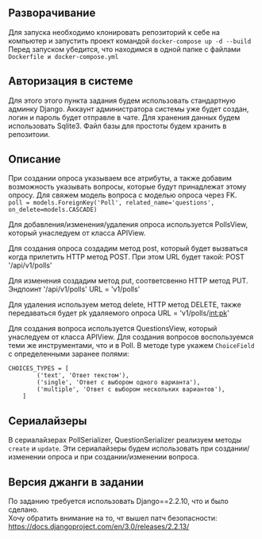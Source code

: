 ## Разворачивание

Для запуска необходимо клонировать репозиторий к себе на компьютер и запустить проект
командой  `docker-compose up -d --build`
Перед запуском убедится, что находимся в одной папке с файлами    
```Dockerfile и docker-compose.yml```  



## Авторизация в системе
Для этого этого пункта задания будем использовать стандартную админку Django.
Аккаунт администратора системы уже будет создан, логин и пароль будет отправле в чате.
Для хранения данных будем использовать Sqlite3. Файл базы для простоты будем хранить в репозитоии.


## Описание
При создании опроса указываем все атрибуты, а также добавим возможность указывать
вопросы, которые будут принадлежат этому опросу.
Для свяжем модель вопроса с моделью опроса через FK.  
```poll = models.ForeignKey('Poll', related_name='questions', on_delete=models.CASCADE)```

Для добавления/изменения/удаления опроса используется PollsView, который унаследуем от класса APIView.
    
Для создания опроса создадим метод post, который будет вызваться когда прилетить HTTP метод POST.
При этом URL будет такой: POST '<hostname>/api/v1/polls'

Для изменения создадим метод put, соответсвенно HTTP метод PUT. 
Эндпоинт '<hostname>/api/v1/polls'
URL = 'v1/polls'

Для удаления используем метод delete, HTTP метод DELETE, 
также передаваться будет pk удаляемого опроса
URL = 'v1/polls/<int:pk>'  

  
Для создания вопроса используется QuestionsView, который унаследуем от класса APIView.
Для создания вопросов воспользуемся теми же инструментами, что и в Poll.
В методе type укажем `ChoiceField` с определенными заранее полями:
```
CHOICES_TYPES = [
        ('text', 'Ответ текстом'),
        ('single', 'Ответ с выбором одного варианта'),
        ('multiple', 'Ответ с выбором нескольких вариантов'),
    ]
```

## Сериалайзеры
  
В сериалайзерах PollSerializer, QuestionSerializer реализуем методы `create` и `update`. 
Эти сериалайзеры будем использовать при создании/изменении опроса и при создании/изменении вопроса.

## Версия джанги в задании
По заданию требуется использовать Django==2.2.10, что и было сделано.  
Хочу обратить внимание на то, чт вышел патч безопасности:     
https://docs.djangoproject.com/en/3.0/releases/2.2.13/   